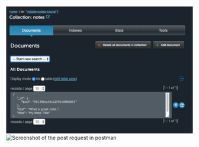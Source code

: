 ![Screenshot of the database with a note in it](./img/mongodbscrnsht.png "MongoDB")
![Screenshot of the post request in postman](./img/postmanscrnsht.png "Postman")
